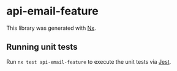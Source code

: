 # api-email-feature

This library was generated with [Nx](https://nx.dev).

## Running unit tests

Run `nx test api-email-feature` to execute the unit tests via [Jest](https://jestjs.io).
